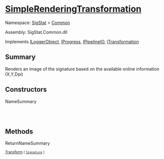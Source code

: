 # [SimpleRenderingTransformation](./SimpleRenderingTransformation.md)

Namespace: [SigStat]() > [Common](./README.md)

Assembly: SigStat.Common.dll

Implements [ILoggerObject](./ILoggerObject.md), [IProgress](./Helpers/IProgress.md), [IPipelineIO](./Pipeline/IPipelineIO.md), [ITransformation](./ITransformation.md)

## Summary
Renders an image of the signature based on the available online information (X,Y,Dpi)

## Constructors

NameSummary

<sub></sub><br><sub></sub><br>


## Methods

ReturnNameSummary

<sub>[Transform](./Methods/SimpleRenderingTransformation-100663459.md) ( [`Signature`](./Signature.md) )</sub><br><sub></sub><br><br>


